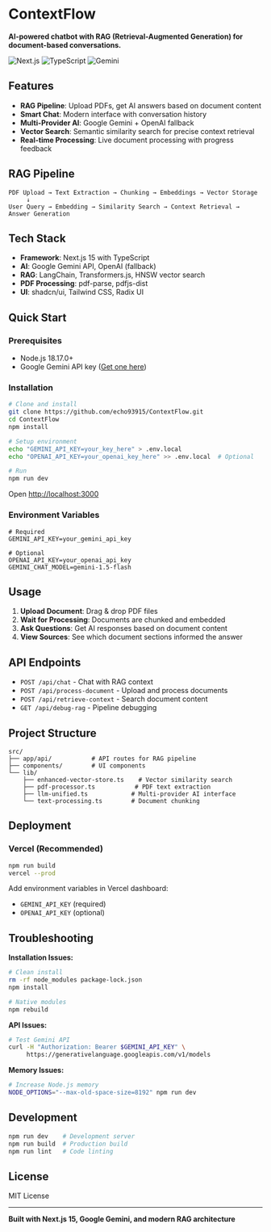 # ContextFlow

**AI-powered chatbot with RAG (Retrieval-Augmented Generation) for document-based conversations.**

![Next.js](https://img.shields.io/badge/Next.js-15.5.0-black) ![TypeScript](https://img.shields.io/badge/TypeScript-5-blue) ![Gemini](https://img.shields.io/badge/AI-Google_Gemini-orange)

## Features

- **RAG Pipeline**: Upload PDFs, get AI answers based on document content
- **Smart Chat**: Modern interface with conversation history
- **Multi-Provider AI**: Google Gemini + OpenAI fallback
- **Vector Search**: Semantic similarity search for precise context retrieval
- **Real-time Processing**: Live document processing with progress feedback

## RAG Pipeline

```
PDF Upload → Text Extraction → Chunking → Embeddings → Vector Storage
     ↓
User Query → Embedding → Similarity Search → Context Retrieval → Answer Generation
```

## Tech Stack

- **Framework**: Next.js 15 with TypeScript
- **AI**: Google Gemini API, OpenAI (fallback)
- **RAG**: LangChain, Transformers.js, HNSW vector search
- **PDF Processing**: pdf-parse, pdfjs-dist
- **UI**: shadcn/ui, Tailwind CSS, Radix UI

## Quick Start

### Prerequisites

- Node.js 18.17.0+
- Google Gemini API key ([Get one here](https://aistudio.google.com/))

### Installation

```bash
# Clone and install
git clone https://github.com/echo93915/ContextFlow.git
cd ContextFlow
npm install

# Setup environment
echo "GEMINI_API_KEY=your_key_here" > .env.local
echo "OPENAI_API_KEY=your_openai_key_here" >> .env.local  # Optional

# Run
npm run dev
```

Open [http://localhost:3000](http://localhost:3000)

### Environment Variables

```env
# Required
GEMINI_API_KEY=your_gemini_api_key

# Optional
OPENAI_API_KEY=your_openai_api_key
GEMINI_CHAT_MODEL=gemini-1.5-flash
```

## Usage

1. **Upload Document**: Drag & drop PDF files
2. **Wait for Processing**: Documents are chunked and embedded
3. **Ask Questions**: Get AI responses based on document content
4. **View Sources**: See which document sections informed the answer

## API Endpoints

- `POST /api/chat` - Chat with RAG context
- `POST /api/process-document` - Upload and process documents
- `POST /api/retrieve-context` - Search document content
- `GET /api/debug-rag` - Pipeline debugging

## Project Structure

```
src/
├── app/api/           # API routes for RAG pipeline
├── components/        # UI components
└── lib/
    ├── enhanced-vector-store.ts    # Vector similarity search
    ├── pdf-processor.ts           # PDF text extraction
    ├── llm-unified.ts            # Multi-provider AI interface
    └── text-processing.ts        # Document chunking
```

## Deployment

### Vercel (Recommended)

```bash
npm run build
vercel --prod
```

Add environment variables in Vercel dashboard:

- `GEMINI_API_KEY` (required)
- `OPENAI_API_KEY` (optional)

## Troubleshooting

**Installation Issues:**

```bash
# Clean install
rm -rf node_modules package-lock.json
npm install

# Native modules
npm rebuild
```

**API Issues:**

```bash
# Test Gemini API
curl -H "Authorization: Bearer $GEMINI_API_KEY" \
     https://generativelanguage.googleapis.com/v1/models
```

**Memory Issues:**

```bash
# Increase Node.js memory
NODE_OPTIONS="--max-old-space-size=8192" npm run dev
```

## Development

```bash
npm run dev    # Development server
npm run build  # Production build
npm run lint   # Code linting
```

## License

MIT License

---

**Built with Next.js 15, Google Gemini, and modern RAG architecture**
